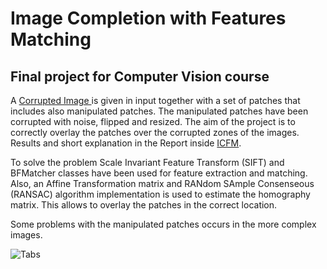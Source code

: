 # Image Completion with Features Matching
##  Final project for Computer Vision course
A <a href=#tabs> Corrupted Image </a> is given in input together with a set of patches that includes also manipulated patches. The manipulated patches have been corrupted with noise, flipped and resized. The aim of the project is to correctly overlay the patches over the corrupted zones of the images. Results and short explanation in the Report inside [ICFM](https://github.com/Ska-p/Computer-Vision/tree/main/ICFM).


To solve the problem Scale Invariant Feature Transform (SIFT) and BFMatcher classes have been used for feature extraction and matching. Also, an Affine Transformation matrix and RANdom SAmple Consenseous (RANSAC) algorithm implementation is used to estimate the homography matrix. This allows to overlay the patches in the correct location.


Some problems with the manipulated patches occurs in the more complex images.

<a name="tabs">![Tabs](https://github.com/Ska-p/Computer-Vision/assets/102731992/a855c228-8aea-48e8-b59e-c64be721171c)</a>
